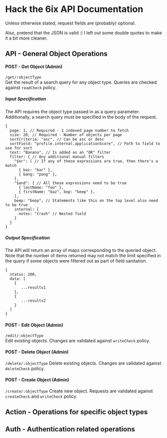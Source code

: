 # Hack the 6ix API Documentation

Unless otherwise stated, request fields are (probably) optional.

Also, pretend that the JSON is valid :) I left out some double quotes to make it a bit more cleaner.

## API - General Object Operations

#### POST - Get Object (Admin)
`/get/:objectType` <br/>
Get the result of a search query for any object type. Queries are checked against `readCheck` policy.

##### Input Specification
The API requires the object type passed in as a query parameter. Additionally, a search query must be specified in the body of the request.
```
{
  page: 1, // Required - 1 indexed page number to fetch
  size: 20, // Required - Number of objects per page
  sortCriteria: "asc", // Can be asc or desc
  sortField: "profile.internal.applicationScore", // Path to field to use for sort
  text: "Banana", // Is added as an "OR" filter
  filter: { // Any additional manual filters
    "$or": [ // If any of these expressions are true, then there's a match
      { baz: "bar" },
      { bang: "pang" },
    ],
    "$and": [ // All these expressions need to be true
      { lastName: "foo" },
      { firstName: "baz", bop: "beep" },
    ],
    beep: "boop", // Statements like this on the top level also need to be true
    internal: {
      notes: "trash" // Nested field
    }
  }
}
```

##### Output Specification
The API will return an array of maps corresponding to the queried object. 
Note that the number of items returned may not match the limit specified in the query if some objects were
filtered out as part of field sanitation.
```
{
  status: 200,
  data: [
    {
       ...results1
    },
    {
       ...results2
    }
  ]
}
```



#### POST - Edit Object (Admin)
`/edit/:objectType`<br/>
Edit existing objects. Changes are validated against `writeCheck` policy.

#### POST - Delete Object (Admin)
`/delete/:objectType`
Delete existing objects. Changes are validated against `deleteCheck` policy.

#### POST - Create Object (Admin)
`/create/:objectType`
Create new object. Requests are validated against `createCheck` and `writeCheck` policy.

## Action - Operations for specific object types

## Auth - Authentication related operations
